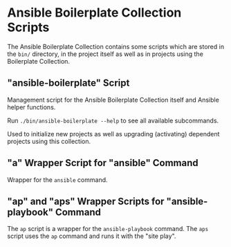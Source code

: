 # Ansible Boilerplate Collection Scripts

The Ansible Boilerplate Collection contains some scripts which are stored in the
`bin/` directory, in the project itself as well as in projects using the
Boilerplate Collection.

## "ansible-boilerplate" Script

Management script for the Ansible Boilerplate Collection itself and Ansible
helper functions.

Run `./bin/ansible-boilerplate --help` to see all available subcommands.

Used to initialize new projects as well as upgrading (activating) dependent
projects using this collection.

## "a" Wrapper Script for "ansible" Command

Wrapper for the `ansible` command.

## "ap" and "aps" Wrapper Scripts for "ansible-playbook" Command

The `ap` script is a wrapper for the `ansible-playbook` command. The `aps`
script uses the `ap` command and runs it with the "site play".
